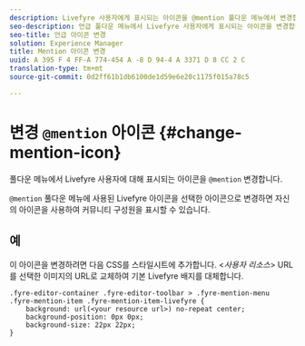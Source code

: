 ```yaml
---
description: Livefyre 사용자에게 표시되는 아이콘을 @mention 풀다운 메뉴에서 변경합니다.
seo-description: 언급 풀다운 메뉴에서 Livefyre 사용자에게 표시되는 아이콘을 변경합니다.
seo-title: 언급 아이콘 변경
solution: Experience Manager
title: Mention 아이콘 변경
uuid: A 395 F 4 FF-A 774-454 A -8 D 94-4 A 3371 D 8 CC 2 C
translation-type: tm+mt
source-git-commit: 0d2ff61b1db6100de1d59e6e20c1175f015a78c5

---
```



# 변경 `@mention` 아이콘 {#change-mention-icon}

풀다운 메뉴에서 Livefyre 사용자에 대해 표시되는 아이콘을 `@mention` 변경합니다.

`@mention` 풀다운 메뉴에 사용된 Livefyre 아이콘을 선택한 아이콘으로 변경하면 자신의 아이콘을 사용하여 커뮤니티 구성원을 표시할 수 있습니다.

## 예

이 아이콘을 변경하려면 다음 CSS를 스타일시트에 추가합니다. <*사용자 리소스*> URL를 선택한 이미지의 URL로 교체하여 기본 Livefyre 배지를 대체합니다.

```
.fyre-editor-container .fyre-editor-toolbar > .fyre-mention-menu .fyre-mention-item .fyre-mention-item-livefyre { 
    background: url(<your resource url>) no-repeat center; 
    background-position: 0px 0px; 
    background-size: 22px 22px; 
}
```

